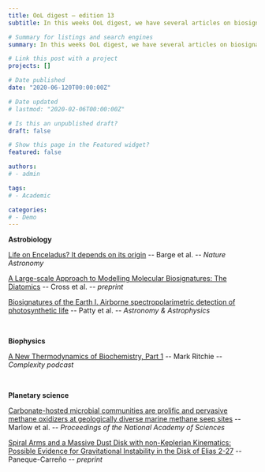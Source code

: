 ```yaml
---
title: OoL digest — edition 13
subtitle: In this weeks OoL digest, we have several articles on biosignatures, plus some discussions of thermodynamics’s role in life processes, climate regulation and planetary formation. In the field of astrobiology, we have an article by Barge and collaborators that report measurements suggesting Enceladus could support methanogenesis, Cross presents new modelling data of molecules identified as biosignatures and Patty discusses advances on remotely detecting chirality. In the biophysics category, I’ve included this week’s Complexity podcasts, where Mark Ritchie talks about cell thermodynamics. Finally, in planetary science Marlow analyzes the role of deep sea microbial populations in temperature regulation on Earth, and Paneque-Carreño reports advances about the gravitational instability hypothesis of planetary formation. Happy reading !!

# Summary for listings and search engines
summary: In this weeks OoL digest, we have several articles on biosignatures, plus some discussions of thermodynamics’s role in life processes, climate regulation and planetary formation. In the field of astrobiology, we have an article by Barge and collaborators that report measurements suggesting Enceladus could support methanogenesis, Cross presents new modelling data of molecules identified as biosignatures and Patty discusses advances on remotely detecting chirality. In the biophysics category, I’ve included this week’s Complexity podcasts, where Mark Ritchie talks about cell thermodynamics. Finally, in planetary science Marlow analyzes the role of deep sea microbial populations in temperature regulation on Earth, and Paneque-Carreño reports advances about the gravitational instability hypothesis of planetary formation. Happy reading !!

# Link this post with a project
projects: []

# Date published
date: "2020-06-120T00:00:00Z"

# Date updated
# lastmod: "2020-02-06T00:00:00Z"

# Is this an unpublished draft?
draft: false

# Show this page in the Featured widget?
featured: false

authors:
# - admin

tags:
# - Academic

categories:
# - Demo
---
```


**Astrobiology**

[Life on Enceladus? It depends on its origin](https://www.nature.com/articles/s41550-021-01382-4) -- Barge et al. -- *Nature Astronomy*

[A Large-scale Approach to Modelling Molecular Biosignatures: The Diatomics](http://arxiv.org/abs/2106.07647) -- Cross et al. -- *preprint*

[Biosignatures of the Earth I. Airborne spectropolarimetric detection of photosynthetic life](https://www.aanda.org/articles/aa/abs/forth/aa40845-21/aa40845-21.html) -- Patty et al. -- *Astronomy & Astrophysics*

<br>

**Biophysics**

[A New Thermodynamics of Biochemistry, Part 1](https://complexity.simplecast.com/episodes/62) -- Mark Ritchie -- *Complexity podcast*

<br>

**Planetary science**

[Carbonate-hosted microbial communities are prolific and pervasive methane oxidizers at geologically diverse marine methane seep sites](https://www.pnas.org/content/118/25/e2006857118) -- Marlow et al. -- *Proceedings of the National Academy of Sciences*

[Spiral Arms and a Massive Dust Disk with non-Keplerian Kinematics: Possible Evidence for Gravitational Instability in the Disk of Elias 2-27](http://arxiv.org/abs/2103.14048) -- Paneque-Carreño -- *preprint*

<br>


